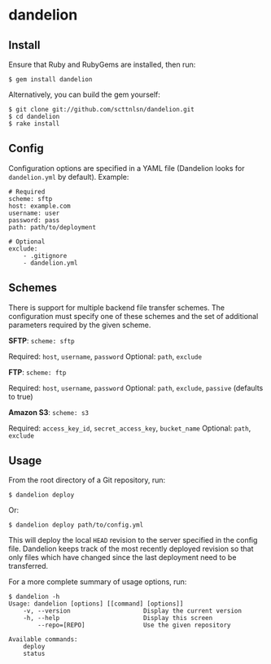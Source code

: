 dandelion
=========

Install
-------
Ensure that Ruby and RubyGems are installed, then run:

    $ gem install dandelion
    
Alternatively, you can build the gem yourself:

    $ git clone git://github.com/scttnlsn/dandelion.git
    $ cd dandelion
    $ rake install
    
Config
------
Configuration options are specified in a YAML file (Dandelion looks for 
`dandelion.yml` by default). Example:

    # Required
    scheme: sftp
    host: example.com
    username: user
    password: pass
    path: path/to/deployment
    
    # Optional
    exclude:
        - .gitignore
        - dandelion.yml

Schemes
-------
There is support for multiple backend file transfer schemes.  The configuration
must specify one of these schemes and the set of additional parameters required
by the given scheme.

**SFTP**: `scheme: sftp`

Required: `host`, `username`, `password`
Optional: `path`, `exclude`
    
**FTP**: `scheme: ftp`

Required: `host`, `username`, `password`
Optional: `path`, `exclude`, `passive` (defaults to true)
    
**Amazon S3**: `scheme: s3`

Required: `access_key_id`, `secret_access_key`, `bucket_name`
Optional: `path`, `exclude`

Usage
-----
From the root directory of a Git repository, run:

    $ dandelion deploy
    
Or:

    $ dandelion deploy path/to/config.yml
    
This will deploy the local `HEAD` revision to the server specified in the config
file.  Dandelion keeps track of the most recently deployed revision so that only
files which have changed since the last deployment need to be transferred.

For a more complete summary of usage options, run:

    $ dandelion -h
    Usage: dandelion [options] [[command] [options]]
        -v, --version                    Display the current version
        -h, --help                       Display this screen
            --repo=[REPO]                Use the given repository

    Available commands:
        deploy
        status